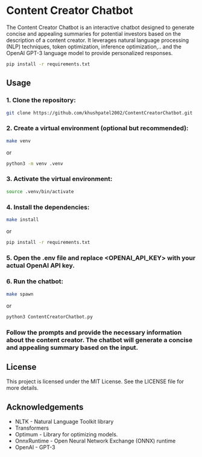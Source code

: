# Content Creator Chatbot

The Content Creator Chatbot is an interactive chatbot designed to generate concise and appealing summaries for potential investors based on the description of a content creator. It leverages natural language processing (NLP) techniques, token optimization, inference optimization,.. and the OpenAI GPT-3 language model to provide personalized responses.

```bash
pip install -r requirements.txt
```

## Usage

### 1. Clone the repository:

```bash
git clone https://github.com/khushpatel2002/ContentCreatorChatbot.git
 ```

### 2. Create a virtual environment (optional but recommended):

```bash
make venv 
```
or 
```bash
python3 -m venv .venv
```

### 3. Activate the virtual environment:

```bash
source .venv/bin/activate
```

### 4. Install the dependencies:
```bash 
make install 
```
or 
```bash 
pip install -r requirements.txt
```

### 5. Open the .env file and replace <OPENAI_API_KEY> with your actual OpenAI API key.

### 6. Run the chatbot: 
```bash 
make spawn 
```
or 
```bash 
python3 ContentCreatorChatbot.py
```
### Follow the prompts and provide the necessary information about the content creator. The chatbot will generate a concise and appealing summary based on the input.

## License
This project is licensed under the MIT License. See the LICENSE file for more details.

## Acknowledgements
- NLTK - Natural Language Toolkit library
- Transformers
- Optimum - Library for optimizing models.
- OnnxRuntime - Open Neural Network Exchange (ONNX) runtime 
- OpenAI - GPT-3

